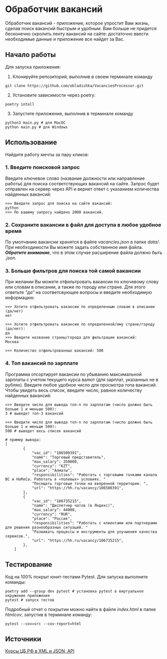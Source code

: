 # Обработчик вакансий

Обработчик вакансий - приложение, которое упростит Вам жизнь, сделав поиск вакансий быстрым и удобным. Вам больше не 
придется бесконечно скролить ленту вакансий на сайте: достаточно ввести необходимые данные и приложение все найдет за Вас.

## Начало работы

Для запуска приложения:

1. Клонируйте репозиторий, выполнив в своем терминале команду
```commandline
git clone https://github.com/obladishka/VacanciesProcessor.git
```
2. Установите зависимости через poetry:
```commandline
poetry intall
```
3. Запустите приложение, выполнив в терминале команду
```commandline
python3 main.py # для MacOC
python main.py # для Windows
```

## Использование
Найдите работу мечты за пару кликов:

### 1. Введите поисковой запрос
Введите ключевое слово (название должности или направление работы) для поиска соответствующих вакансий на сайте. 
Запрос будет отправлен на сервер через API и вернет ответ с указанием количества найденных вакансий:
```commandline
>>> Введите запрос для поиска на сайте вакансий:
python
>>> По вашему запросу найдено 2000 вакансий.
```
### 2. Сохраните вакансии в файл для доступа в любое удобное время
По умолчанию вакансии хранятся в файле *vacancies.json* в папке *data/*. При необходимости Вы можете задать собственное 
имя файла. ***Обратите внимание***, что в этом случае расширение файла должно быть *.json*.

### 3. Больше фильтров для поиска той самой вакансии
При желании Вы можете отфильтровать вакансии по ключевому слову или словам в описании, а также по городу или стране. 
Для этого ответьте *"да"* на соответсвующее вопросы и введите необходимую информацию:
```commandline
>>> Хотите отфильтровать вакансии по определенным словам в описании (да/нет)
нет

>>> Хотите отфильтровать вакансии по определенной/ому стране/городу (да/нет): 
да
>>> Введите название страны/города для фильтрации вакансий: 
Москва

>>> Количество отфильтрованных вакансий: 500
```
### 4. Топ вакансий по зарплате
Программа отсортирует вакансии по убыванию максимальной зарплаты с учетом текущего курса валют (для зарплат, указанных 
не в рублях). Введите любое удобное число для просмотра топа вакансий. Чтобы увидеть весь список, введите число, равное 
количеству найденных вакансий:
```commandline
>>> Введите число для вывода топ-n по зарплатам (число должно быть больше 1 и меньше 500):
3 # выведет топ-3 вакансий

>>> Введите число для вывода топ-n по зарплатам (число должно быть больше 1 и меньше 500):
500 # выведет весь список вакансий

# пример вывода:
[       
        {
            "vac_id": "106500391",
            "name": "Торговый представитель",
            "max_salary": 350000,
            "currency": "KZT",
            "place": "Алматы",
            "responsibilities": "Работать с торговыми точками канала BC и HoReCa. Работать в «полевых» условиях. "
            "Посещать торговые точки на вверенной территории. ",
            "url": "https://hh.ru/vacancy/106500391",
        },
        {
            "vac_id": "106735215",
            "name": "Диспетчер чатов (в Яндекс)",
            "max_salary": 44000,
            "currency": "RUR",
            "place": "Россия",
            "responsibilities": "Работать с клиентами или партнерами для решения разнообразных ситуаций. "
            "Развивать процессы и инструменты для улучшения качества сервисов.",
            "url": "https://hh.ru/vacancy/106735215",
        },
    ]
```

## Тестирование
Код на 100% покрыт юнит-тестами Pytest. Для запуска выполните команды:
```commandline
poetry add --group dev pytest # установка pytest в виртуальное окружение приложения
pytest # запуск тестов
```
Подробный отчет о покрытии можно найти в файле *index.html* в папке *htmlcov*, запустив в терминале команду:
```commandline
pytest --cov=src --cov-report=html
```

## Источники
<a href="https://www.cbr-xml-daily.ru/">Курсы ЦБ РФ в XML и JSON, API</a>
